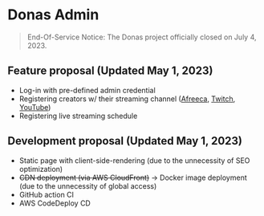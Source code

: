 # Donas Admin

> End-Of-Service Notice: The Donas project officially closed on July 4, 2023.

## Feature proposal (Updated May 1, 2023)

- Log-in with pre-defined admin credential
- Registering creators w/ their streaming channel ([Afreeca](https://www.afreecatv.com), [Twitch](https://www.twitch.tv), [YouTube](https://www.youtube.com))
- Registering live streaming schedule

## Development proposal (Updated May 1, 2023)

- Static page with client-side-rendering (due to the unnecessity of SEO optimization)
- ~~CDN deployment (via AWS CloudFront)~~ -> Docker image deployment (due to the unnecessity of global access)
- GitHub action CI
- AWS CodeDeploy CD
